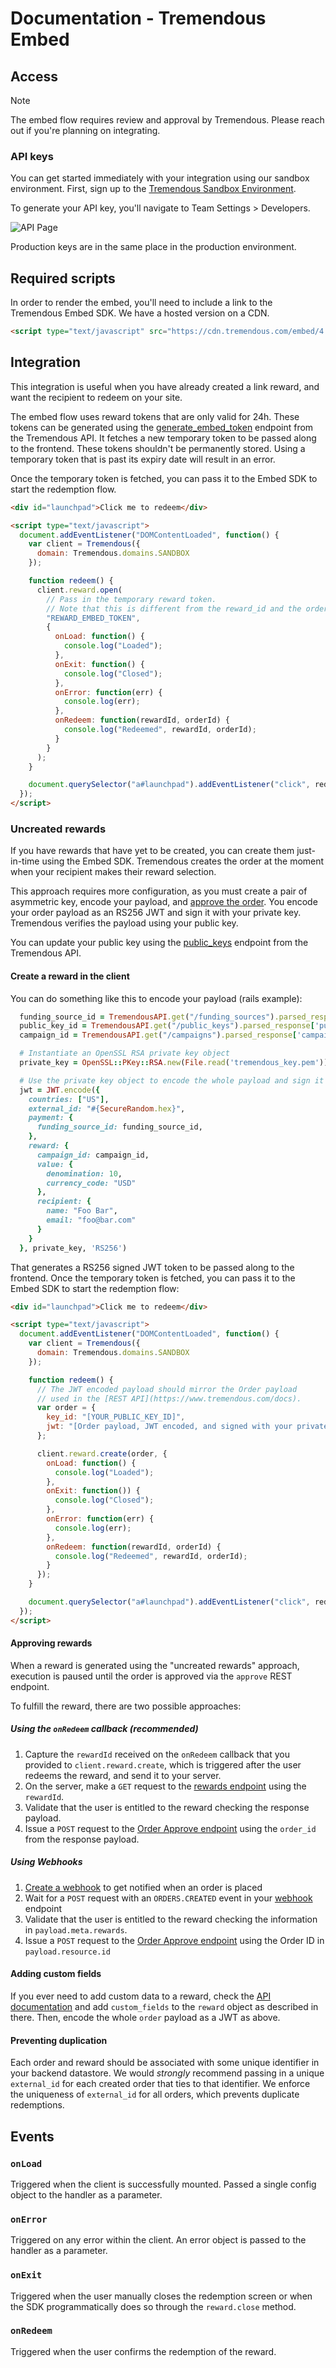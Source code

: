 # Documentation - Tremendous Embed

## Access

> [!NOTE]
> The embed flow requires review and approval by Tremendous. Please reach out if you're planning on integrating.

### API keys

You can get started immediately with your integration using our sandbox environment. First, sign up to the [Tremendous Sandbox Environment](https://testflight.tremendous.com).

To generate your API key, you'll navigate to Team Settings > Developers.

![API Page](/images/sandbox-keys.png)

Production keys are in the same place in the production environment.

## Required scripts

In order to render the embed, you'll need to include a link to the Tremendous Embed SDK. We have a hosted version on a CDN.

```html
<script type="text/javascript" src="https://cdn.tremendous.com/embed/4.1.0/client.js"/>
```

## Integration

This integration is useful when you have already created a link reward, and want the recipient to redeem on your site.

The embed flow uses reward tokens that are only valid for 24h. These tokens can be generated using the [generate_embed_token](https://developers.tremendous.com/reference/generate-reward-token) endpoint from the Tremendous API. It fetches a new temporary token to be passed along to the frontend. These tokens shouldn't be permanently stored. Using a temporary token that is past its expiry date will result in an error.

Once the temporary token is fetched, you can pass it to the Embed SDK to start the redemption flow.

```html
<div id="launchpad">Click me to redeem</div>

<script type="text/javascript">
  document.addEventListener("DOMContentLoaded", function() {
    var client = Tremendous({
      domain: Tremendous.domains.SANDBOX
    });

    function redeem() {
      client.reward.open(
        // Pass in the temporary reward token.
        // Note that this is different from the reward_id and the order_id.
        "REWARD_EMBED_TOKEN",
        {
          onLoad: function() {
            console.log("Loaded");
          },
          onExit: function() {
            console.log("Closed");
          },
          onError: function(err) {
            console.log(err);
          },
          onRedeem: function(rewardId, orderId) {
            console.log("Redeemed", rewardId, orderId);
          }
        }
      );
    }

    document.querySelector("a#launchpad").addEventListener("click", redeem);
  });
</script>
```

### Uncreated rewards

If you have rewards that have yet to be created, you can create them just-in-time using the Embed SDK. Tremendous creates the order at the moment when your recipient makes their reward selection.

This approach requires more configuration, as you must create a pair of asymmetric key, encode your payload, and [approve the order](https://developers.tremendous.com/reference/approve-order). You encode your order payload as an RS256 JWT and sign it with your private key. Tremendous verifies the payload using your public key.

You can update your public key using the [public_keys](https://developers.tremendous.com/reference/create-public-key) endpoint from the Tremendous API.

#### Create a reward in the client

You can do something like this to encode your payload (rails example):

```ruby
  funding_source_id = TremendousAPI.get("/funding_sources").parsed_response['funding_sources'].first['id']
  public_key_id = TremendousAPI.get("/public_keys").parsed_response['public_keys'].last['id']
  campaign_id = TremendousAPI.get("/campaigns").parsed_response['campaigns'].first['id']

  # Instantiate an OpenSSL RSA private key object
  private_key = OpenSSL::PKey::RSA.new(File.read('tremendous_key.pem'))

  # Use the private key object to encode the whole payload and sign it
  jwt = JWT.encode({
    countries: ["US"],
    external_id: "#{SecureRandom.hex}",
    payment: {
      funding_source_id: funding_source_id,
    },
    reward: {
      campaign_id: campaign_id,
      value: {
        denomination: 10,
        currency_code: "USD"
      },
      recipient: {
        name: "Foo Bar",
        email: "foo@bar.com"
      }
    }
  }, private_key, 'RS256')
```

That generates a RS256 signed JWT token to be passed along to the frontend. Once the temporary token is fetched, you can pass it to the Embed SDK to start the redemption flow:

```html
<div id="launchpad">Click me to redeem</div>

<script type="text/javascript">
  document.addEventListener("DOMContentLoaded", function() {
    var client = Tremendous({
      domain: Tremendous.domains.SANDBOX
    });

    function redeem() {
      // The JWT encoded payload should mirror the Order payload
      // used in the [REST API](https://www.tremendous.com/docs).
      var order = {
        key_id: "[YOUR_PUBLIC_KEY_ID]",
        jwt: "[Order payload, JWT encoded, and signed with your private key]",
      };

      client.reward.create(order, {
        onLoad: function() {
          console.log("Loaded");
        },
        onExit: function()) {
          console.log("Closed");
        },
        onError: function(err) {
          console.log(err);
        },
        onRedeem: function(rewardId, orderId) {
          console.log("Redeemed", rewardId, orderId);
        }
      });
    }

    document.querySelector("a#launchpad").addEventListener("click", redeem);
  });
</script>
```

#### Approving rewards

When a reward is generated using the "uncreated rewards" approach, execution is paused until the order is approved via the `approve` REST endpoint.

To fulfill the reward, there are two possible approaches:

##### Using the `onRedeem` callback (recommended)

1. Capture the `rewardId` received on the `onRedeem` callback that you provided to `client.reward.create`, which is triggered after the user redeems the reward, and send it to your server.
2. On the server, make a `GET` request to the [rewards endpoint](https://developers.tremendous.com/reference/core-rewards-show) using the `rewardId`.
3. Validate that the user is entitled to the reward checking the response payload.
4. Issue a `POST` request to the [Order Approve endpoint](https://developers.tremendous.com/reference/core-orders-approve) using the `order_id` from the response payload.

##### Using Webhooks

1. [Create a webhook](https://developers.tremendous.com/reference/post_webhooks) to get notified when an order is placed
2. Wait for a `POST` request with an `ORDERS.CREATED` event in your [webhook](https://developers.tremendous.com/reference/webhooks-1#webhook-requests) endpoint
3. Validate that the user is entitled to the reward checking the information in `payload.meta.rewards`.
4. Issue a `POST` request to the [Order Approve endpoint](https://developers.tremendous.com/reference/core-orders-approve) using the Order ID in `payload.resource.id`

#### Adding custom fields

If you ever need to add custom data to a reward, check the [API documentation](https://developers.tremendous.com/reference/using-custom-fields-to-add-custom-data-to-rewards) and add `custom_fields` to the `reward` object as described in there. Then, encode the whole `order` payload as a JWT as above.

#### Preventing duplication

Each order and reward should be associated with some unique identifier in your backend datastore. We would *strongly* recommend passing in a unique `external_id` for each created order that ties to that identifier. We enforce the uniqueness of `external_id` for all orders, which prevents duplicate redemptions.

## Events

### `onLoad`

Triggered when the client is successfully mounted. Passed a single config object to the handler as a parameter.

### `onError`

Triggered on any error within the client. An error object is passed to the handler as a parameter.

### `onExit`

Triggered when the user manually closes the redemption screen or when the SDK programmatically does so through the `reward.close` method.

### `onRedeem`

Triggered when the user confirms the redemption of the reward.
